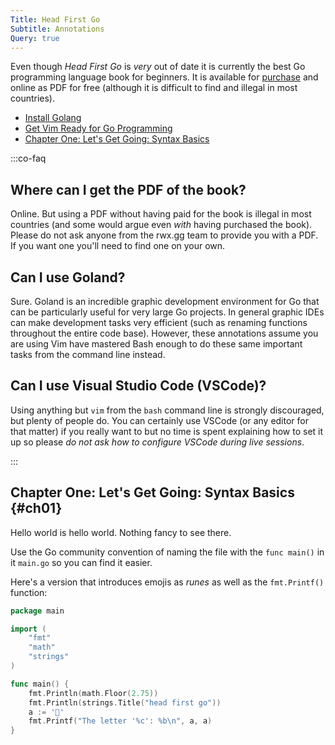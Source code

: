```yaml
---
Title: Head First Go
Subtitle: Annotations
Query: true
---
```


Even though *Head First Go* is *very* out of date it is currently the best Go programming language book for beginners. It is available for [purchase](https://www.amazon.com/Head-First-Go-Jay-McGavren/dp/1491969555) and online as PDF for free (although it is difficult to find and illegal in most countries).

* [Install Golang](/tools/editors/vim/plugins/vimgo/)
* [Get Vim Ready for Go Programming](/tools/editors/vim/plugins/vimgo/)
* [Chapter One: Let's Get Going: Syntax Basics](#ch01)

:::co-faq

## Where can I get the PDF of the book?

Online. But using a PDF without having paid for the book is illegal in most countries (and some would argue even *with* having purchased the book). Please do not ask anyone from the rwx.gg team to provide you with a PDF. If you want one you'll need to find one on your own.

## Can I use Goland?

Sure. Goland is an incredible graphic development environment for Go that can be particularly useful for very large Go projects. In general graphic IDEs can make development tasks very efficient (such as renaming functions throughout the entire code base). However, these annotations assume you are using Vim have mastered Bash enough to do these same important tasks from the command line instead.

## Can I use Visual Studio Code (VSCode)?

Using anything but `vim` from the `bash` command line is strongly discouraged, but plenty of people do.  You can certainly use VSCode (or any editor for that matter) if you really want to but no time is spent explaining how to set it up so please *do not ask how to configure VSCode during live sessions*. 

:::

## Chapter One: Let's Get Going: Syntax Basics {#ch01}

Hello world is hello world. Nothing fancy to see there.

Use the Go community convention of naming the file with the `func main()` in it `main.go` so you can find it easier.

Here's a version that introduces emojis as *runes* as well as the `fmt.Printf()` function:

```go
package main

import (
	"fmt"
	"math"
	"strings"
)

func main() {
	fmt.Println(math.Floor(2.75))
	fmt.Println(strings.Title("head first go"))
	a := '🙂'
	fmt.Printf("The letter '%c': %b\n", a, a)
}
```

